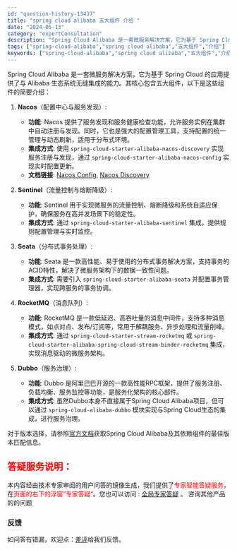```yaml
---
id: "question-history-13437"
title: "spring cloud alibaba 五大组件 介绍 "
date: "2024-05-13"
category: "expertConsultation"
description: "Spring Cloud Alibaba 是一套微服务解决方案，它为基于 Spring Cloud 的应用提供了与 Alibaba 生态系统无缝集成的能力。其核心包含五大组件，以下是这些组件的简要介绍：1. **Nacos**（配置中心与服务发现）:   - **功能**: Nacos 提供了服务发"
tags: ["spring-cloud-alibaba","spring cloud alibaba","五大组件","介绍"]
keywords: ["spring-cloud-alibaba","spring cloud alibaba","五大组件","介绍"]
---
```


Spring Cloud Alibaba 是一套微服务解决方案，它为基于 Spring Cloud 的应用提供了与 Alibaba 生态系统无缝集成的能力。其核心包含五大组件，以下是这些组件的简要介绍：

1. **Nacos**（配置中心与服务发现）:
   - **功能**: Nacos 提供了服务发现和服务健康检查功能，允许服务实例在集群中自动注册与发现。同时，它也是强大的配置管理工具，支持配置的统一管理与动态刷新，适用于分布式环境。
   - **集成方式**: 使用 `spring-cloud-starter-alibaba-nacos-discovery` 实现服务注册与发现，通过 `spring-cloud-starter-alibaba-nacos-config` 实现实时配置更新。
   - **文档链接**: [Nacos Config](https://github.com/spring-cloud-incubator/spring-cloud-alibaba/wiki/Nacos-config), [Nacos Discovery](https://github.com/spring-cloud-incubator/spring-cloud-alibaba/wiki/Nacos-discovery)

2. **Sentinel**（流量控制与熔断降级）:
   - **功能**: Sentinel 用于实现微服务的流量控制、熔断降级和系统自适应保护，确保服务在高并发场景下的稳定性。
   - **集成方式**: 通过 `spring-cloud-starter-alibaba-sentinel` 集成，提供规则配置管理与实时监控。

3. **Seata**（分布式事务处理）:
   - **功能**: Seata 是一款高性能、易于使用的分布式事务解决方案，支持事务的ACID特性，解决了微服务架构下的数据一致性问题。
   - **集成方式**: 需要引入 `spring-cloud-starter-alibaba-seata` 并配置事务管理器，实现跨服务的事务协调。

4. **RocketMQ**（消息队列）:
   - **功能**: RocketMQ 是一款低延迟、高吞吐量的消息中间件，支持多种消息模式，如点对点、发布/订阅等，常用于解耦服务、异步处理和流量削峰。
   - **集成方式**: 通过 `spring-cloud-starter-stream-rocketmq` 或 `spring-cloud-starter-alibaba-spring-cloud-stream-binder-rocketmq` 集成，实现消息驱动的微服务架构。

5. **Dubbo**（服务治理）:
   - **功能**: Dubbo 是阿里巴巴开源的一款高性能RPC框架，提供了服务注册、负载均衡、服务监控等功能，是服务化架构的核心部件。
   - **集成方式**: 虽然Dubbo本身不直接属于Spring Cloud Alibaba项目，但可以通过 `spring-cloud-alibaba-dubbo` 模块实现与Spring Cloud生态的集成，进行服务治理。

对于版本选择，请参照[官方文档](https://sca.aliyun.com/docs/2023/overview/version-explain/)获取Spring Cloud Alibaba及其依赖组件的最佳版本匹配信息。
## <font color="#FF0000">答疑服务说明：</font> 

本内容经由技术专家审阅的用户问答的镜像生成，我们提供了<font color="#FF0000">专家智能答疑服务</font>，在<font color="#FF0000">页面的右下的浮窗”专家答疑“</font>。您也可以访问 : [全局专家答疑](https://opensource.alibaba.com/chatBot) 。 咨询其他产品的的问题

### 反馈
如问答有错漏，欢迎点：[差评](https://ai.nacos.io/user/feedbackByEnhancerGradePOJOID?enhancerGradePOJOId=13440)给我们反馈。
